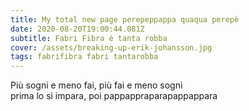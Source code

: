 ```yaml
---
title: My total new page perepeppappa quaqua perepè
date: 2020-08-20T19:00:44.081Z
subtitle: Fabri Fibra è tanta robba
cover: /assets/breaking-up-erik-johansson.jpg
tags: fabrifibra fabri tantarobba
---
```

Più sogni e meno fai, più fai e meno sogni\
prima lo si impara, poi pappappraparapappappara
